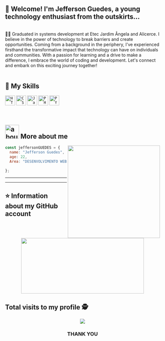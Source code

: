 ## 👋 Welcome! I'm Jefferson Guedes, a young technology enthusiast from the outskirts...
 </br>

<div>
👨‍🎓 Graduated in systems development at Etec Jardim Ângela and Alicerce.
I believe in the power of technology to break barriers and create opportunities. Coming from a background in the periphery, I've experienced firsthand the transformative impact that technology can have on individuals and communities. With a passion for learning and a drive to make a difference, I embrace the world of coding and development. Let's connect and embark on this exciting journey together!
</div><br>

## 🚀 My Skills

<code><img height="32" src="https://img.shields.io/badge/HTML5-E34F26?style=for-the-badge&logo=html5&logoColor=white" alt="HTML"/></code></code>
<code><img height="32" src="https://img.shields.io/badge/CSS3-1572B6?style=for-the-badge&logo=css3&logoColor=white" alt="CSS"/></code>
<code><img height="32" src="https://img.shields.io/badge/JavaScript-323330?style=for-the-badge&logo=javascript&logoColor=F7DF1E" alt="Javascript"/></code>
<code><img height="32" src="https://img.shields.io/badge/PHP-6441a5?style=for-the-badge&logo=PHP&logoColor=white" target="_blank" alt="PHP"/></code>
<code><img height="32" src="https://img.shields.io/badge/Python-3776AB?style=for-the-badge&logo=python&logoColor=white" target="_blank" alt="PYTHON"/></code>



<img >


<br/>
<br/>





## <img width="45" alt="about" src="https://raw.github.com/elizarov/elizarov/master/about.png"> More about me
<img align="right" width="300" src="https://i.pinimg.com/originals/cd/b8/95/cdb89580457caa7d13c4384a3d1a367c.gif" />


```JavaScript
const jeffersonGUEDES = {
  name: "Jefferson Guedes",
  age: 22,
  Area: "DESENVOLVIMENTO WEB"
  
};
```

----



---

## ⭐ Information about my GitHub account

<div align="center">

  <img height="180em" width="400em" src="https://github-readme-stats.vercel.app/api/top-langs/?username=JGueedeS&layout=compact&langs_count=7&theme=dracula"/>
</div>
 <p align="center"> 

 ## Total visits to my profile :detective: <br>
 <p align="center"> 
   <img alingn="center" src="https://profile-counter.glitch.me/JGueedeS/count.svg" />
 </p>

</p> 

<div>
  <h3 align="center">THANK YOU</h3></br>
</div>
